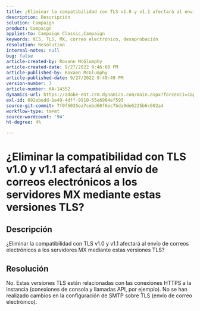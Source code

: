 ```yaml
---
title: ¿Eliminar la compatibilidad con TLS v1.0 y v1.1 afectará al envío de correos electrónicos a los servidores MX mediante estas versiones TLS?
description: Descripción
solution: Campaign
product: Campaign
applies-to: Campaign Classic,Campaign
keywords: KCS, TLS, MX, correo electrónico, desaprobación
resolution: Resolution
internal-notes: null
bug: false
article-created-by: Roxann McGlumphy
article-created-date: 9/27/2022 9:46:08 PM
article-published-by: Roxann McGlumphy
article-published-date: 9/27/2022 9:49:49 PM
version-number: 3
article-number: KA-14352
dynamics-url: https://adobe-ent.crm.dynamics.com/main.aspx?forceUCI=1&pagetype=entityrecord&etn=knowledgearticle&id=e75a27cb-ad3e-ed11-9db1-00224808613b
exl-id: 692ebedd-1e49-4dff-9910-55e6904ef593
source-git-commit: 7f0f5035ea7cebd60f6ec7bda9de6225b6c602a4
workflow-type: tm+mt
source-wordcount: '94'
ht-degree: 4%

---
```


# ¿Eliminar la compatibilidad con TLS v1.0 y v1.1 afectará al envío de correos electrónicos a los servidores MX mediante estas versiones TLS?

## Descripción


¿Eliminar la compatibilidad con TLS v1.0 y v1.1 afectará al envío de correos electrónicos a los servidores MX mediante estas versiones TLS?


## Resolución


No. Estas versiones TLS están relacionadas con las conexiones HTTPS a la instancia (conexiones de consola y llamadas API, por ejemplo). No se han realizado cambios en la configuración de SMTP sobre TLS (envío de correo electrónico).
